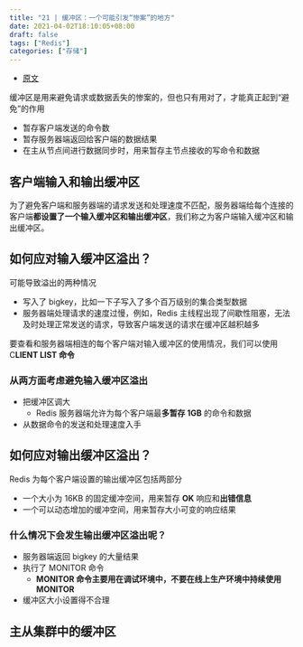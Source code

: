 ```yaml
---
title: "21 | 缓冲区：一个可能引发“惨案”的地方"
date: 2021-04-02T18:10:05+08:00
draft: false
tags: ["Redis"]
categories: ["存储"]
---
```


- [原文](https://time.geekbang.org/column/article/291277)

缓冲区是用来避免请求或数据丢失的惨案的，但也只有用对了，才能真正起到“避免”的作用

- 暂存客户端发送的命令数
- 暂存服务器端返回给客户端的数据结果
- 在主从节点间进行数据同步时，用来暂存主节点接收的写命令和数据

## 客户端输入和输出缓冲区

为了避免客户端和服务器端的请求发送和处理速度不匹配，服务器端给每个连接的客户端**都设置了一个输入缓冲区和输出缓冲区**，我们称之为客户端输入缓冲区和输出缓冲区。

## 如何应对输入缓冲区溢出？

可能导致溢出的两种情况

- 写入了 bigkey，比如一下子写入了多个百万级别的集合类型数据
- 服务器端处理请求的速度过慢，例如，Redis 主线程出现了间歇性阻塞，无法及时处理正常发送的请求，导致客户端发送的请求在缓冲区越积越多

要查看和服务器端相连的每个客户端对输入缓冲区的使用情况，我们可以使用 C**LIENT LIST 命令**

### 从两方面考虑避免输入缓冲区溢出

- 把缓冲区调大
  - Redis 服务器端允许为每个客户端最**多暂存 1GB** 的命令和数据
- 从数据命令的发送和处理速度入手

## 如何应对输出缓冲区溢出？

Redis 为每个客户端设置的输出缓冲区包括两部分

- 一个大小为 16KB 的固定缓冲空间，用来暂存 **OK** 响应和**出错信息**
- 一个可以动态增加的缓冲空间，用来暂存大小可变的响应结果

### 什么情况下会发生输出缓冲区溢出呢？

- 服务器端返回 bigkey 的大量结果
- 执行了 MONITOR 命令
  - **MONITOR 命令主要用在调试环境中，不要在线上生产环境中持续使用 MONITOR**
- 缓冲区大小设置得不合理

## 主从集群中的缓冲区